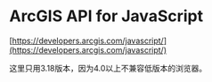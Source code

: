 #   ArcGIS API for JavaScript
[https://developers.arcgis.com/javascript/](https://developers.arcgis.com/javascript/)  

这里只用3.18版本，因为4.0以上不兼容低版本的浏览器。